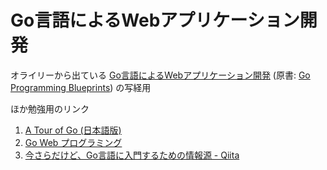 # Go言語によるWebアプリケーション開発

オライリーから出ている [Go言語によるWebアプリケーション開発](https://www.oreilly.co.jp/books/9784873117522/) (原書: [
Go Programming Blueprints](http://shop.oreilly.com/product/9781783988020.do)) の写経用

ほか勉強用のリンク

1. [A Tour of Go (日本語版)](https://go-tour-jp.appspot.com/welcome/1)
2. [Go Web プログラミング](https://astaxie.gitbooks.io/build-web-application-with-golang/ja/)
3. [今さらだけど、Go言語に入門するための情報源 - Qiita](https://qiita.com/MahoTakara/items/10fede35c03db1e3b849)
